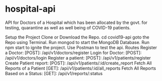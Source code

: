 # hospital-api
API for Doctors of a Hospital which has been allocated by the govt. for testing, quarantine as well as well being of COVID-19 patients.

Setup the Project
Clone or Download the Repo.
cd covid19-api goto the Repo using Terminal.
Run mongod to start the MongoDB Database.
Run npm start to ignite the project.
Use Postman to test the api.
Routes
Register a Doctor: [POST]: /api/v1/doctors/register
Login for Doctor: [POST]: /api/v1/doctors/login
Register a patient: [POST]: /api/v1/patients/register
Create Patient report: [POST]: /api/v1/patients/:id/create_report
Fetch All Reports of a Patient [GET]: /api/v1/patients/:id/all_reports
Fetch All Reports Based on a Status: [GET]: /api/v1/reports/:status
